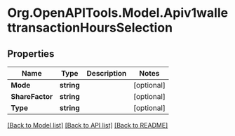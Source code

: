 # Org.OpenAPITools.Model.Apiv1wallettransactionHoursSelection
## Properties

Name | Type | Description | Notes
------------ | ------------- | ------------- | -------------
**Mode** | **string** |  | [optional] 
**ShareFactor** | **string** |  | [optional] 
**Type** | **string** |  | [optional] 

[[Back to Model list]](../README.md#documentation-for-models) [[Back to API list]](../README.md#documentation-for-api-endpoints) [[Back to README]](../README.md)

